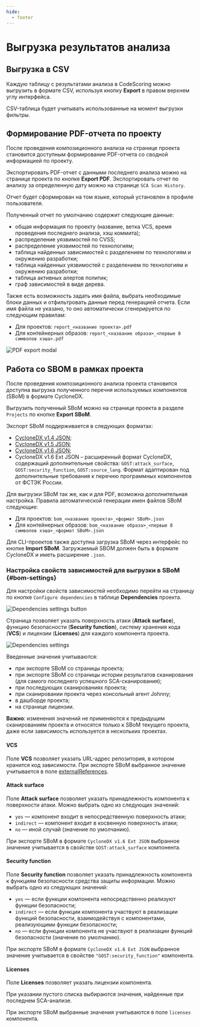 ```yaml
---
hide:
  - footer
---
```


# Выгрузка результатов анализа

## Выгрузка в CSV

Каждую таблицу с результатами анализа в CodeScoring можно выгрузить в формате CSV, используя кнопку **Export** в правом верхнем углу интерфейса.

CSV-таблица будет учитывать использованные на момент выгрузки фильтры.

## Формирование PDF-отчета по проекту

После проведения композиционного анализа на странице проекта становится доступным формирование PDF-отчета со сводной информацией по проекту.

Экспортировать PDF-отчет с данными последнего анализа можно на странице проекта по кнопке **Export PDF**. Экспортировать отчет по анализу за определенную дату можно на странице `SCA Scan History`.

Отчет будет сформирован на том языке, который установлен в профиле пользователя.

Полученный отчет по умолчанию содержит следующие данные:

- общая информация по проекту (название, ветка VCS, время проведения последнего анализа, хэш коммита);
- распределение уязвимостей по CVSS;
- распределение уязвимостей по технологиям;
- таблица найденных зависимостей с разделением по технологиям и окружению разработки;
- таблица найденных уязвимостей с разделением по технологиям и окружению разработки;
- таблица активных алертов политик;
- граф зависимостей в виде дерева.

Также есть возможность задать имя файла, выбрать необходимые блоки данных и отфильтровать данные перед генерацией отчета.
Если имя файла не указано, то оно автоматически сгенерируется по следующим правилам:

- Для проектов: `report_<название проекта>.pdf`
- Для контейнерных образов: `report_<название образа>_<первые 8 символов хэша>.pdf`

![PDF export modal](/assets/img/pdf-export-modal.png)

## Работа со SBOM в рамках проекта

После проведения композиционного анализа проекта становится доступна выгрузка полученного перечня используемых компонентов (SBoM) в формате CycloneDX.

Выгрузить полученный SBoM можно на странице проекта в разделе `Projects` по кнопке **Export SBoM**.

Экспорт SBoM поддерживается в следующих форматах:

- [CycloneDX v1.4 JSON](https://cyclonedx.org/docs/1.4/json/);
- [CycloneDX v1.5 JSON](https://cyclonedx.org/docs/1.5/json/);
- [CycloneDX v1.6 JSON](https://cyclonedx.org/docs/1.6/json/);
- CycloneDX v1.6 Ext JSON – расширенный формат CycloneDX, содержащий дополнительные свойства: `GOST:attack_surface`, `GOST:security_function`, `GOST:source_lang`. Формат адаптирован под дополнительные требования к перечню программных компонентов от ФСТЭК России.

Для выгрузки SBoM так же, как и для PDF, возможна дополнительная настройка. Правила автоматической генерации имен файлов SBoM следующие:

- Для проектов: `bom_<название проекта>_<формат SBoM>.json`
- Для контейнерных образов: `bom_<название образа>_<первые 8 символов хэша>_<формат SBoM>.json`

Для CLI-проектов также доступна загрузка SBoM через интерфейс по кнопке **Import SBoM**. Загружаемый SBOM должен быть в формате CycloneDX и иметь расширение `.json`.

### Настройка свойств зависимостей для выгрузки в SBoM {#bom-settings}

Для настройки свойств зависимостей необходимо перейти на страницу по кнопке `Configure dependencies` в таблице **Dependencies** проекта.

![Dependencies settings button](/assets/img/dependencies_settings_button.png)

Страница позволяет указать поверхность атаки (**Attack surface**), функцию безопасности (**Security function**), систему хранения кода (**VCS**) и лицензии (**Licenses**) для каждого компонента проекта.

![Dependencies settings](/assets/img/dependencies_settings.png)

Введенные значения учитываются:

- при экспорте SBoM со страницы проекта;
- при экспорте SBoM со страницы истории результатов сканирования (для самого последнего успешного SCA-сканирования);
- при последующих сканированиях проекта;
- при сканировании проекта через консольный агент Johnny;
- в дашборде проекта;
- на странице лицензии.

**Важно**: изменения значений не применяются к предыдущим сканированиям проекта и относятся только к SBoM текущего проекта, даже если зависимость используется в нескольких проектах.

#### VCS

Поле **VCS** позволяет указать URL-адрес репозитория, в котором хранится код зависимости. При экспорте SBoM выбранное значение учитывается в поле [externalReferences](https://cyclonedx.org/docs/1.6/json/#components_items_externalReferences).

#### Attack surface

Поле **Attack surface** позволяет указать принадлежность компонента к поверхности атаки. Можно выбрать одно из следующих значений:

- `yes` — компонент входит в непосредственную поверхность атаки;
- `indirect` — компонент входит в косвенную поверхность атаки;
- `no` — иной случай (значение по умолчанию).

При экспорте SBoM в формате `CycloneDX v1.6 Ext JSON` выбранное значение учитывается в свойстве `GOST:attack_surface` компонента.

#### Security function

Поле **Security function** позволяет указать принадлежность компонента к функциям безопасности средства защиты информации. Можно выбрать одно из следующих значений:

- `yes` — если функции компонента непосредственно реализуют функции безопасности;
- `indirect` — если функции компонента участвуют в реализации функций безопасности, взаимодействуя с компонентами, реализующими функции безопасности;
- `no` — если функции компонента не участвуют в реализации функций безопасности (значение по умолчанию).

При экспорте SBoM в формате `CycloneDX v1.6 Ext JSON` выбранное значение учитывается в свойстве `"GOST:security_function"` компонента.

#### Licenses

Поле **Licenses** позволяет указать лицензии компонента.

При указании пустого списка выбираются значения, найденные при последнем SCA-анализе.

При экспорте SBoM выбранные значения учитываются в поле `licenses` компонента.
